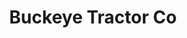 ---
title: "Buckeye Tractor Co"
url: /columbus-grove/buckeye-tractor-co/
shop: Landwirtschaftlich
---